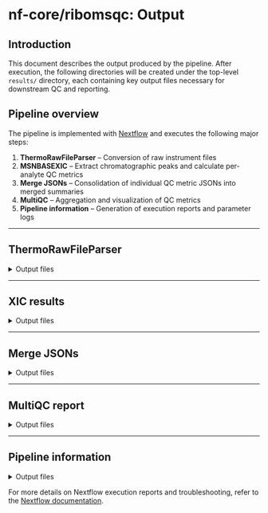 # nf-core/ribomsqc: Output

## Introduction

This document describes the output produced by the pipeline.
After execution, the following directories will be created under the top-level `results/` directory, each containing key output files necessary for downstream QC and reporting.

## Pipeline overview

The pipeline is implemented with [Nextflow](https://www.nextflow.io/) and executes the following major steps:

1. **ThermoRawFileParser** – Conversion of raw instrument files
2. **MSNBASEXIC** – Extract chromatographic peaks and calculate per-analyte QC metrics
3. **Merge JSONs** – Consolidation of individual QC metric JSONs into merged summaries
4. **MultiQC** – Aggregation and visualization of QC metrics
5. **Pipeline information** – Generation of execution reports and parameter logs

---

## ThermoRawFileParser

<details markdown="1">
<summary>Output files</summary>

- `thermorawfileparser/`

  - `*.mzML`: `.raw` file convert to format suitable for downstream processing.

</details>

---

## XIC results

<details markdown="1">
<summary>Output files</summary>

- `msnbasexic/`
  - Contains one `.json` file **per sample and per analyte**, named according to the QC metrics and sample ID (e.g. `dmz_ppm_Day_5_mqc.json`).
  - Format: structured JSON capturing extracted chromatographic metrics for each analyte, such as retention time, peak area, mass accuracy and FWHM.
  - These files represent the core QC outputs generated from XIC extraction and can be used for both individual review and longitudinal performance assessment.

</details>

---

## Merge JSONs

<details markdown="1">
<summary>Output files</summary>

- `mergejsons/`
  - This folder contains JSON files summarizing QC metrics across all samples for each parameter. These are used by MultiQC for report generation.
  - Files include:
    - `dmz_ppm_merged_mqc.json`: Summary of mass accuracy deviations (Δm/z in ppm) for each analyte across samples.
    - `FWHM_merged_mqc.json`: Full Width at Half Maximum values for chromatographic peaks, used to assess peak sharpness and consistency.
    - `Log2_Total_Area_merged_mqc.json`: Log2-transformed total peak areas, serving as a proxy for relative analyte abundance and signal stability.
    - `Observed_RT_sec_merged_mqc.json`: Observed retention times (in seconds) across samples, useful for detecting RT drift over time.

Each of these **merged** JSON files consolidates multiple per-sample (or per-file) JSON outputs for the same QC metric into a single array. For example, all individual `dmz_ppm.json` fragments from different samples are combined into `dmz_ppm_merged_mqc.json`. This ensures that each parameter’s values across all samples are gathered in one file, formatted for seamless ingestion by MultiQC and unified visualization of QC trends.

</details>

---

## MultiQC report

<details markdown="1">
<summary>Output files</summary>

- `multiqc/`

  - `multiqc_report.html`: Interactive HTML report aggregating XIC-derived tables and merged JSON metrics.
  - `multiqc_data/`: Directory containing raw data inputs for MultiQC, including the merged QC JSON files.

</details>

---

## Pipeline information

<details markdown="1">
<summary>Output files</summary>

- `pipeline_info/`

  - Nextflow execution artifacts: `execution_report.html`, `execution_timeline.html`, `execution_trace.txt`, `pipeline_dag.dot`/`pipeline_dag.svg`
  - Pipeline software versions: `nf_core_ribomsqc_software_versions.yml`
  - Run parameters: `params.json` (only if `-saveParams true` is set)

</details>

For more details on Nextflow execution reports and troubleshooting, refer to the [Nextflow documentation](https://www.nextflow.io/docs/latest/tracing.html).
